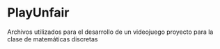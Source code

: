 # PlayUnfair
Archivos utilizados para el desarrollo de un videojuego proyecto para la clase de matemáticas discretas
